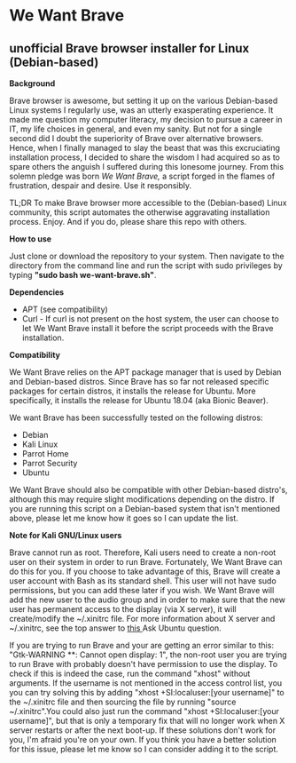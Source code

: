 # We Want Brave
## unofficial Brave browser installer for Linux (Debian-based)

**Background**

Brave browser is awesome, but setting it up on the various Debian-based Linux systems I regularly use, was an utterly exasperating experience. It made me question my computer literacy, my decision to pursue a career in IT, my life choices in general, and even my sanity. But not for a single second did I doubt the superiority of Brave over alternative browsers. Hence, when I finally managed to slay the beast that was this excruciating installation process, I decided to share the wisdom I had acquired so as to spare others the anguish I suffered during this lonesome journey. From this solemn pledge was born *We Want Brave,* a script forged in the flames of frustration, despair and desire. Use it responsibly.

TL;DR
To make Brave browser more accessible to the (Debian-based) Linux community, this script automates the otherwise aggravating installation process. Enjoy. And if you do, please share this repo with others.

**How to use**

Just clone or download the repository to your system. Then navigate to the directory from the command line and run the script with sudo privileges by typing **"sudo bash we-want-brave.sh"**.

**Dependencies**

- APT (see compatibility)
- Curl - If curl is not present on the host system, the user can choose to let We Want Brave install it before the script proceeds with the Brave installation.  

**Compatibility**

We Want Brave relies on the APT package manager that is used by Debian and Debian-based distros. Since Brave has so far not released specific packages for certain distros, it installs the release for Ubuntu. More specifically, it installs the release for Ubuntu 18.04 (aka Bionic Beaver).

We want Brave has been successfully tested on the following distros:
- Debian
- Kali Linux
- Parrot Home
- Parrot Security
- Ubuntu

We Want Brave should also be compatible with other Debian-based distro's, although this may require slight modifications depending on the distro. If you are running this script on a Debian-based system that isn't mentioned above, please let me know how it goes so I can update the list.

**Note for Kali GNU/Linux users**

Brave cannot run as root. Therefore, Kali users need to create a non-root user on their system in order to run Brave. Fortunately, We Want Brave can do this for you. If you choose to take advantage of this, Brave will create a user account with Bash as its standard shell. This user will not have sudo permissions, but you can add these later if you wish. We Want Brave will add the new user to the audio group and in order to make sure that the new user has permanent access to the display (via X server), it will create/modify the ~/.xinitrc file. For more information about X server and ~/.xinitrc, see the top answer to [this ](https://askubuntu.com/questions/7881/what-is-the-x-server) Ask Ubuntu question.

If you are trying to run Brave and your are getting an error similar to this: "Gtk-WARNING \*\*: Cannot open display: 1", the non-root user you are trying to run Brave with probably doesn't have permission to use the display. To check if this is indeed the case, run the command "xhost" without arguments. If the username is not mentioned in the access control list, you you can try solving this by adding "xhost +SI:localuser:[your username]" to the ~/.xinitrc file and then sourcing the file by running "source ~/.xinitrc".You could also just run the command "xhost +SI:localuser:[your username]", but that is only a temporary fix that will no longer work when X server restarts or after the next boot-up. If these solutions don't work for you, I'm afraid you're on your own. If you think you have a better solution for this issue, please let me know so I can consider adding it to the script.
